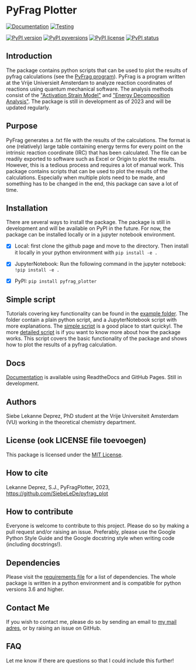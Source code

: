 # PyFrag Plotter

[![Documentation](https://github.com/SiebeLeDe/pyfrag_plot/actions/workflows/build_docs.yml/badge.svg)](https://github.com/SiebeLeDe/pyfrag_plot/actions/workflows/build_docs.yml) [![Testing](https://github.com/SiebeLeDe/pyfrag_plot/actions/workflows/test.yml/badge.svg)](https://github.com/SiebeLeDe/pyfrag_plot/actions/workflows/test.yml)

[![PyPI version](https://badge.fury.io/py/pyfrag-plotter.svg)](https://badge.fury.io/py/pyfrag-plotter) [![PyPI pyversions](https://img.shields.io/pypi/pyversions/pyfrag-plotter.svg)](https://pypi.python.org/pypi/pyfrag-plotter/) [![PyPI license](https://img.shields.io/pypi/l/pyfrag-plotter.svg)](https://pypi.python.org/pypi/pyfrag-plotter/) [![PyPI status](https://img.shields.io/pypi/status/pyfrag-plotter.svg)](https://pypi.python.org/pypi/pyfrag-plotter/)

## Introduction

The package contains python scripts that can be used to plot the results of pyfrag calculations (see the [PyFrag program](https://pyfragdocument.readthedocs.io/en/latest/install.html)). PyFrag is a program written at the Vrije Universieit Amsterdam to analyze reaction coordinates of reactions using quantum mechanical software. The analysis methods consist of the ["Activation Strain Model"](https://www.nature.com/articles/s41596-019-0265-0) and ["Energy Decomposition Analysis"](https://onlinelibrary.wiley.com/doi/10.1002/9780470125922.ch1). The package is still in development as of 2023 and will be updated regularly.

## Purpose

PyFrag generates a .txt file with the results of the calculations. The format is one (relatively) large table containing energy terms for every point on the intrinsic reaction coordinate (IRC) that has been calculated. The file can be readily exported to software such as Excel or Origin to plot the results. However, this is a tedious process and requires a lot of manual work. This package contains scripts that can be used to plot the results of the calculations. Especially when multiple plots need to be made, and something has to be changed in the end, this package can save a lot of time.

## Installation

There are several ways to install the package. The package is still in development and will be available on PyPI in the future. For now, the package can be installed locally or in a jupyter notebook environment.

- [x] Local: first clone the github page and move to the directory. Then install it locally in your python environment with
``pip install -e .``

- [x] JupyterNotebook: Run the following command in the jupyter notebook:
``!pip install -e .``

- [x] PyPI: ``pip install pyfrag_plotter``

## Simple script

Tutorials covering key functionality can be found in the [example folder](example). The folder contain a plain python script, and a JupyterNotebook script with more explanations. The [simple script](example/example_pyfrag_plotter.py) is a good place to start quickyl. The more [detailed script](example/example_pyfrag_plotter.ipynb) is if you want to know more about how the package works. This script covers the basic functionality of the package and shows how to plot the results of a pyfrag calculation.

## Docs

[Documentation](https://siebelede.github.io/pyfrag_plot/) is available using ReadtheDocs and GitHub Pages. Still in development.

## Authors

Siebe Lekanne Deprez, PhD student at the Vrije Universiteit Amsterdam (VU) working in the theoretical chemistry department.

## License (ook LICENSE file toevoegen)

This package is licensed under the [MIT License](LICENSE.txt).

## How to cite

Lekanne Deprez, S.J., PyFragPlotter, 2023, https://github.com/SiebeLeDe/pyfrag_plot

## How to contribute

Everyone is welcome to contribute to this project. Please do so by making a pull request and/or raising an issue. Preferably, please use the Google Python Style Guide and the Google docstring style when writing code (including docstrings!).

## Dependencies

Please visit the [requirements file](requirements.txt) for a list of dependencies. The whole package is written in a python environment and is compatible for python versions 3.6 and higher.

## Contact Me

If you wish to contact me, please do so by sending an email to [my mail adres](s.j.lekanne.deprez@vu.nl), or by raising an issue on GitHub.

## FAQ

Let me know if there are questions so that I could include this further!
